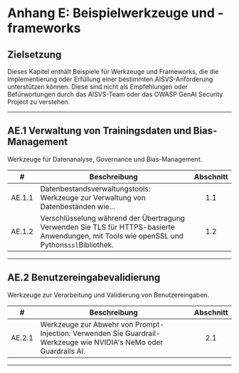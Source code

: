 # Anhang E: Beispielwerkzeuge und -frameworks

## Zielsetzung

Dieses Kapitel enthält Beispiele für Werkzeuge und Frameworks, die die Implementierung oder Erfüllung einer bestimmten AISVS-Anforderung unterstützen können. Diese sind nicht als Empfehlungen oder Befürwortungen durch das AISVS-Team oder das OWASP GenAI Security Project zu verstehen.

---

## AE.1 Verwaltung von Trainingsdaten und Bias-Management

Werkzeuge für Datenanalyse, Governance und Bias-Management.

|   #    | Beschreibung                                                                                                                                | Abschnitt |
| :----: | ------------------------------------------------------------------------------------------------------------------------------------------- | :-------: |
| AE.1.1 | Datenbestandsverwaltungstools: Werkzeuge zur Verwaltung von Datenbeständen wie...                                                           |    1.1    |
| AE.1.2 | Verschlüsselung während der Übertragung Verwenden Sie TLS für HTTPS-basierte Anwendungen, mit Tools wie openSSL und Pythons`ssl`Bibliothek. |    1.2    |

---

## AE.2 Benutzereingabevalidierung

Werkzeuge zur Verarbeitung und Validierung von Benutzereingaben.

|   #    | Beschreibung                                                                                                       | Abschnitt |
| :----: | ------------------------------------------------------------------------------------------------------------------ | :-------: |
| AE.2.1 | Werkzeuge zur Abwehr von Prompt-Injection: Verwenden Sie Guardrail-Werkzeuge wie NVIDIA's NeMo oder Guardrails AI. |    2.1    |

---

